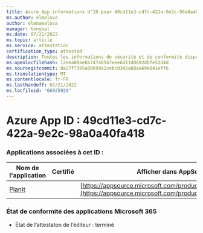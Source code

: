 ```yaml
---
title: Azure App informations d’ID pour 49cd11e3-cd7c-422a-9e2c-98a0a40fa418
ms.author: elmalova
author: elenamalova
manager: tonybal
ms.date: 07/21/2022
ms.topic: article
ms.service: attestation
certification_type: attested
description: Toutes les informations de sécurité et de conformité disponibles pour 49cd11e3-cd7c-422a-9e2c-98a0a40fa418.
ms.openlocfilehash: 12eea89ae6b74748567eee641140692dbfe52d4d
ms.sourcegitcommit: 0a27f7395a0969da2cebc8345a88aa69e841eff6
ms.translationtype: MT
ms.contentlocale: fr-FR
ms.lasthandoff: 07/21/2022
ms.locfileid: "66925929"
---
```

# <a name="azure-app-id-49cd11e3-cd7c-422a-9e2c-98a0a40fa418"></a>Azure App ID : 49cd11e3-cd7c-422a-9e2c-98a0a40fa418


### <a name="apps-associated-with-this-id"></a>Applications associées à cet ID :
| **Nom de l'application** | **Certifié** | **Afficher dans AppSource** |
|--------------|---------------|-----------------------|
| [PlanIt](../forward/WA200004211.md) |  | [https://appsource.microsoft.com/product/office/WA200004211](https://appsource.microsoft.com/product/office/WA200004211) |

### <a name="microsoft-365-app-compliance-status"></a>État de conformité des applications Microsoft 365
- État de l’attestaton de l’éditeur : terminé
